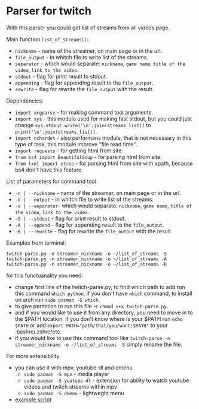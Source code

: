 # Parser for twitch
With this parser you could get list of streams from all videos page.

Main function `list_of_streams()`:
- `nickname` - name of the streamer, on main page or in the url.
- `file_output` - in whitch file to write list of the streams.
- `separator` - which would separate: `nickname`, `game name`, `title of the video`, `link to the video`.
- `stdout` - flag for print result to stdout.
- `appending` - flag for appending result to the `file_output`.
- `rewrite` - flag for rewrite the `file_output` with the result.

Dependencies:
- `import argparse` - for making command tool arguments.
- `import sys` - this module used for making fast stdout, but you could just change `sys.stdout.write('\n'.join(streams_list))` to `print('\n'.join(streams_list))`.
- `import cchardet` - also performans module, that is not necessary in this type of task, this module improve "file read time".
- `import requests` - for getting html from site.
- `from bs4 import BeautifulSoup` - for parsing html from site.
- `from lxml import etree` - for parsing html from site with xpath, because bs4 don't have this feature.

List of parameters for command tool
- `-n | --nickname` - name of the streamer, on main page or in the url.
- `-o | --output` - in whitch file to write list of the streams.
- `-s | --separator`- which would separate: `nickname`, `game name`, `title of the video`, `link to the video`.
- `-S | --stdout` - flag for print result to stdout.
- `-A | --append` - flag for appending result to the `file_output`.
- `-R | --rewrite` - flag for rewrite the `file_output` with the result.

Examples from terminal:
```
twitch-parse.py -n streamer_nickname -o ~/list_of_streams -S
twitch-parse.py -n streamer_nickname -o ~/list_of_streams -A
twitch-parse.py -n streamer_nickname -o ~/list_of_streams -R
```
for this functuanality you need:
- change first line of the twitch-parse.py, to find which path to add run this command `which python`, if you don't have `which` command, to install on arch run `sudo pacman -S which`.
- to give permition to run this file -> `chmod u+x twitch-parse.py`.
- and if you would like to use it from any directory, you need to move in to the $PATH location, if you don't know where is your $PATH run `echo $PATH` or add `export PATH="path/that/you/want:$PATH"` to your .bashrc/.zshrc/etc.
- if you would like to use this command tool like `twitch-parse -n streamer_nickname -o ~/list_of_streams -S` simply rename the file.

For more extensibility:
- you can use it with mpv, youtube-dl and dmenu
    - `sudo pacman -S mpv` - media player
    - `sudo pacman -S youtube-dl` - extension for ability to watch youtube videos and twitch streams within mpv
    - `sudo pacman -S dmenu` - lightweght menu
- [example script](twitch-mpv.sh)
